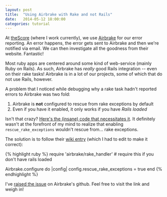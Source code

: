 ```yaml
---
layout: post
title:  "Using Airbrake with Rake and not Rails"
date:   2014-05-12 18:00:00
categories: tutorial
---
```


At [theScore](http://www.thescore.com) (where I work currently), we use [Airbrake](http://airbrake.io/) for our error reporting. An error happens, the error gets sent to Airbrake and then we're notified via email. We can then investigate all the goodness from their website. Fantastic!

Most ruby apps are centered around some kind of web-service (mainly Ruby on Rails). As such, Airbrake has *really* good Rails integration -- even on their rake tasks! Airbrake is in a lot of our projects, some of which that do not use Rails, however.

A problem that I noticed while debugging why a rake task hadn't reported errors to Airbrake was two fold:

1. Airbrake is **not** configured to rescue from rake exceptions by default
2. Even if you have it enabled, it only works if you have *Rails loaded*

Isn't that crazy? [Here's the (insane) code that necessitates it](https://github.com/airbrake/airbrake/blob/51bf71ba517e9dbb1adb26f52eb6fa73a2f21c86/lib/airbrake/railtie.rb#L9). It definitely wasn't at the forefront of my mind to realize that enabling `rescue_rake_exceptions` wouldn't rescue from... rake exceptions.

The solution is to follow their [wiki entry](https://github.com/airbrake/airbrake/wiki/Using-Airbrake-with-Rake) (which I had to edit to make it correct):

{% highlight ruby %}
require 'airbrake/rake_handler' # require this if you don't have rails loaded

Airbrake.configure do |config|
  config.rescue_rake_exceptions = true
end
{% endhighlight %}

I've [raised the issue](https://github.com/airbrake/airbrake/issues/292) on Airbrake's github. Feel free to visit the link and weigh in!
